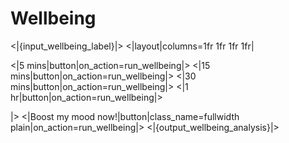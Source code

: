 # Wellbeing
<|{input_wellbeing_label}|>
<|layout|columns=1fr 1fr 1fr 1fr|

<|5 mins|button|on_action=run_wellbeing|>
<|15 mins|button|on_action=run_wellbeing|>
<|30 mins|button|on_action=run_wellbeing|>
<|1 hr|button|on_action=run_wellbeing|>

|>
<|Boost my mood now!|button|class_name=fullwidth plain|on_action=run_wellbeing|>
<|{output_wellbeing_analysis}|>